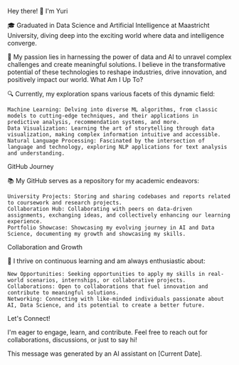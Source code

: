 Hey there! 👋 I'm Yuri

🎓 Graduated in Data Science and Artificial Intelligence at Maastricht University, diving deep into the exciting world where data and intelligence converge.

🌟 My passion lies in harnessing the power of data and AI to unravel complex challenges and create meaningful solutions. I believe in the transformative potential of these technologies to reshape industries, drive innovation, and positively impact our world.
What Am I Up To?

🔍 Currently, my exploration spans various facets of this dynamic field:

    Machine Learning: Delving into diverse ML algorithms, from classic models to cutting-edge techniques, and their applications in predictive analysis, recommendation systems, and more.
    Data Visualization: Learning the art of storytelling through data visualization, making complex information intuitive and accessible.
    Natural Language Processing: Fascinated by the intersection of language and technology, exploring NLP applications for text analysis and understanding.

GitHub Journey

📚 My GitHub serves as a repository for my academic endeavors:

    University Projects: Storing and sharing codebases and reports related to coursework and research projects.
    Collaboration Hub: Collaborating with peers on data-driven assignments, exchanging ideas, and collectively enhancing our learning experience.
    Portfolio Showcase: Showcasing my evolving journey in AI and Data Science, documenting my growth and showcasing my skills.

Collaboration and Growth

🚀 I thrive on continuous learning and am always enthusiastic about:

    New Opportunities: Seeking opportunities to apply my skills in real-world scenarios, internships, or collaborative projects.
    Collaborations: Open to collaborations that fuel innovation and contribute to meaningful solutions.
    Networking: Connecting with like-minded individuals passionate about AI, Data Science, and its potential to create a better future.

Let's Connect!

I'm eager to engage, learn, and contribute. Feel free to reach out for collaborations, discussions, or just to say hi!

This message was generated by an AI assistant on [Current Date].
